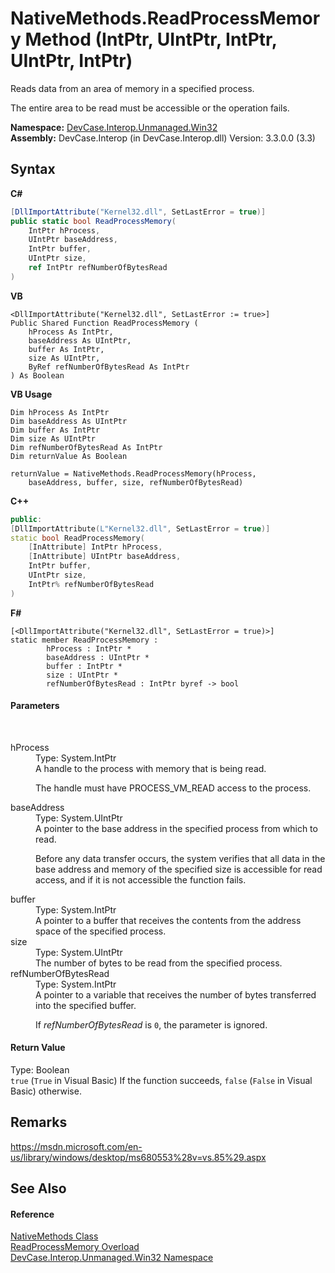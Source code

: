 # NativeMethods.ReadProcessMemory Method (IntPtr, UIntPtr, IntPtr, UIntPtr, IntPtr)
 

Reads data from an area of memory in a specified process. 

 The entire area to be read must be accessible or the operation fails.

**Namespace:**&nbsp;<a href="N_DevCase_Interop_Unmanaged_Win32">DevCase.Interop.Unmanaged.Win32</a><br />**Assembly:**&nbsp;DevCase.Interop (in DevCase.Interop.dll) Version: 3.3.0.0 (3.3)

## Syntax

**C#**<br />
``` C#
[DllImportAttribute("Kernel32.dll", SetLastError = true)]
public static bool ReadProcessMemory(
	IntPtr hProcess,
	UIntPtr baseAddress,
	IntPtr buffer,
	UIntPtr size,
	ref IntPtr refNumberOfBytesRead
)
```

**VB**<br />
``` VB
<DllImportAttribute("Kernel32.dll", SetLastError := true>]
Public Shared Function ReadProcessMemory ( 
	hProcess As IntPtr,
	baseAddress As UIntPtr,
	buffer As IntPtr,
	size As UIntPtr,
	ByRef refNumberOfBytesRead As IntPtr
) As Boolean
```

**VB Usage**<br />
``` VB Usage
Dim hProcess As IntPtr
Dim baseAddress As UIntPtr
Dim buffer As IntPtr
Dim size As UIntPtr
Dim refNumberOfBytesRead As IntPtr
Dim returnValue As Boolean

returnValue = NativeMethods.ReadProcessMemory(hProcess, 
	baseAddress, buffer, size, refNumberOfBytesRead)
```

**C++**<br />
``` C++
public:
[DllImportAttribute(L"Kernel32.dll", SetLastError = true)]
static bool ReadProcessMemory(
	[InAttribute] IntPtr hProcess, 
	[InAttribute] UIntPtr baseAddress, 
	IntPtr buffer, 
	UIntPtr size, 
	IntPtr% refNumberOfBytesRead
)
```

**F#**<br />
``` F#
[<DllImportAttribute("Kernel32.dll", SetLastError = true)>]
static member ReadProcessMemory : 
        hProcess : IntPtr * 
        baseAddress : UIntPtr * 
        buffer : IntPtr * 
        size : UIntPtr * 
        refNumberOfBytesRead : IntPtr byref -> bool 

```


#### Parameters
&nbsp;<dl><dt>hProcess</dt><dd>Type: System.IntPtr<br />A handle to the process with memory that is being read. 

 The handle must have PROCESS_VM_READ access to the process.</dd><dt>baseAddress</dt><dd>Type: System.UIntPtr<br />A pointer to the base address in the specified process from which to read. 

 Before any data transfer occurs, the system verifies that all data in the base address and memory of the specified size is accessible for read access, and if it is not accessible the function fails.</dd><dt>buffer</dt><dd>Type: System.IntPtr<br />A pointer to a buffer that receives the contents from the address space of the specified process.</dd><dt>size</dt><dd>Type: System.UIntPtr<br />The number of bytes to be read from the specified process.</dd><dt>refNumberOfBytesRead</dt><dd>Type: System.IntPtr<br />A pointer to a variable that receives the number of bytes transferred into the specified buffer. 

 If *refNumberOfBytesRead* is `0`, the parameter is ignored.</dd></dl>

#### Return Value
Type: Boolean<br />`true` (`True` in Visual Basic) If the function succeeds, `false` (`False` in Visual Basic) otherwise.

## Remarks
<a href="https://msdn.microsoft.com/en-us/library/windows/desktop/ms680553%28v=vs.85%29.aspx" target="_blank">https://msdn.microsoft.com/en-us/library/windows/desktop/ms680553%28v=vs.85%29.aspx</a>

## See Also


#### Reference
<a href="T_DevCase_Interop_Unmanaged_Win32_NativeMethods">NativeMethods Class</a><br /><a href="Overload_DevCase_Interop_Unmanaged_Win32_NativeMethods_ReadProcessMemory">ReadProcessMemory Overload</a><br /><a href="N_DevCase_Interop_Unmanaged_Win32">DevCase.Interop.Unmanaged.Win32 Namespace</a><br />